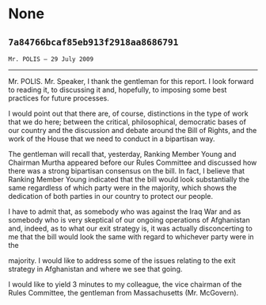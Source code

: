 # None
## `7a84766bcaf85eb913f2918aa8686791`
`Mr. POLIS — 29 July 2009`

---


Mr. POLIS. Mr. Speaker, I thank the gentleman for this report. I look 
forward to reading it, to discussing it and, hopefully, to imposing 
some best practices for future processes.

I would point out that there are, of course, distinctions in the type 
of work that we do here; between the critical, philosophical, 
democratic bases of our country and the discussion and debate around 
the Bill of Rights, and the work of the House that we need to conduct 
in a bipartisan way.

The gentleman will recall that, yesterday, Ranking Member Young and 
Chairman Murtha appeared before our Rules Committee and discussed how 
there was a strong bipartisan consensus on the bill. In fact, I believe 
that Ranking Member Young indicated that the bill would look 
substantially the same regardless of which party were in the majority, 
which shows the dedication of both parties in our country to protect 
our people.

I have to admit that, as somebody who was against the Iraq War and as 
somebody who is very skeptical of our ongoing operations of Afghanistan 
and, indeed, as to what our exit strategy is, it was actually 
disconcerting to me that the bill would look the same with regard to 
whichever party were in the


majority. I would like to address some of the issues relating to the 
exit strategy in Afghanistan and where we see that going.

I would like to yield 3 minutes to my colleague, the vice chairman of 
the Rules Committee, the gentleman from Massachusetts (Mr. McGovern).